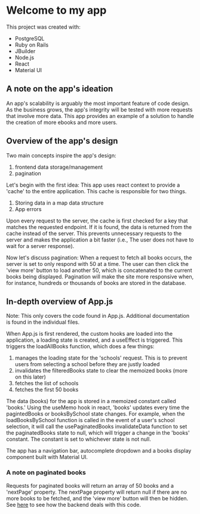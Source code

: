 # Welcome to my app

This project was created with:
 - PostgreSQL
 - Ruby on Rails
 - JBuilder
 - Node.js
 - React
 - Material UI


## A note on the app's ideation

An app's scalability is arguably the most important feature of code design. As the business grows, the app's integrity will be tested
with more requests that involve more data. 
This app provides an example of a solution to handle the creation of more ebooks and more users.


## Overview of the app's design

Two main concepts inspire the app's design:
1. frontend data storage/management
2. pagination

Let's begin with the first idea:
This app uses react context to provide a 'cache' to the entire application. This cache is responsible for two things.
1. Storing data in a map data structure
2. App errors

Upon every request to the server, the cache is first checked for a key that matches the requested endpoint. If it is found, the
data is returned from the cache instead of the server. This prevents unnecessary requests to the server and makes the application 
a bit faster (i.e., The user does not have to wait for a server response).

Now let's discuss pagination:
When a request to fetch all books occurs, the server is set to only respond with 50 at a time. The user can then click the 'view more' button to
load another 50, which is concatenated to the current books being displayed.
Pagination will make the site more responsive when, for instance, hundreds or thousands of books are stored in the database.


## In-depth overview of App.js

Note: This only covers the code found in App.js. Additional documentation is found in the individual files.

When App.js is first rendered, the custom hooks are loaded into the application, a loading state is created, and a useEffect is triggered. This triggers the loadAllBooks function, which does a few things:
1. manages the loading state for the 'schools' request. This is to prevent users from selecting a school before they are justly loaded
2. invalidates the filteredBooks state to clear the memoized books (more on this later)
3. fetches the list of schools
4. fetches the first 50 books

The data (books) for the app is stored in a memoized constant called 'books.' Using the useMemo hook in react, 'books' updates every time the pagintedBooks or booksBySchool state changes. For example, when the loadBooksBySchool function is called in the event of a user's school selection, it will call the usePaginatedBooks invalidateData function to set 
the paginatedBooks state to null, which will trigger a change in the 'books' constant. The constant is set to whichever state is not null.

The app has a navigation bar, autocomplete dropdown and a books display component built with Material UI. 


### A note on paginated books

Requests for paginated books will return an array of 50 books and a 'nextPage' property. The nextPage property will return null if there are no more books to be fetched, and the 'view more' button will then be hidden. See [here](../backend/app/controllers/api/books_controller.rb) to see how the backend deals with this code. 
